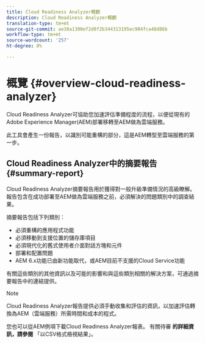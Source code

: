 ```yaml
---
title: Cloud Readiness Analyzer概觀
description: Cloud Readiness Analyzer概觀
translation-type: tm+mt
source-git-commit: ae38a1300ef2d8f2b344313195ec904fca48d86b
workflow-type: tm+mt
source-wordcount: '257'
ht-degree: 0%

---
```



# 概覽 {#overview-cloud-readiness-analyzer}

Cloud Readiness Analyzer可協助您加速評估準備程度的流程，以便從現有的Adobe Experience Manager(AEM)部署移轉至AEM做為雲端服務。

此工具會產生一份報告，以識別可能重構的部分，這是AEM轉型至雲端服務的第一步。

## Cloud Readiness Analyzer中的摘要報告 {#summary-report}

Cloud Readiness Analyzer摘要報告用於獲得對一般升級準備情況的高級瞭解。 報告包含在成功部署至AEM做為雲端服務之前，必須解決的問題類別中的調查結果。

摘要報告包括下列類別：

* 必須重構的應用程式功能
* 必須移動到支援位置的儲存庫項目
* 必須現代化的舊式使用者介面對話方塊和元件
* 部署和配置問題
* AEM 6.x功能已由新功能取代，或AEM目前不支援的Cloud Service功能

有關這些類別的其他資訊以及可能的影響和與這些類別相關的解決方案，可通過摘要報告中的連結提供。

>[!NOTE]
>Cloud Readiness Analyzer報告提供必須手動收集和評估的資訊，以加速評估轉換為AEM（雲端服務）所需時間和成本的程式。

您也可以從AEM例項下載Cloud Readiness Analyzer報表。 有關待審 **的詳細資訊，請參閱** 「以CSV格式檢視結果」。